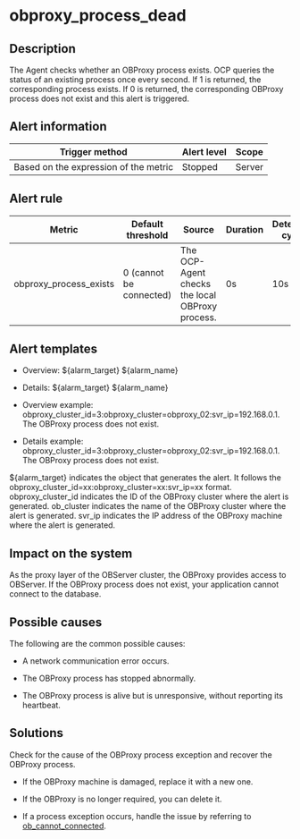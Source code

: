 obproxy_process_dead
=========================================



Description
--------------------------------

The Agent checks whether an OBProxy process exists. OCP queries the status of an existing process once every second. If 1 is returned, the corresponding process exists. If 0 is returned, the corresponding OBProxy process does not exist and this alert is triggered.

Alert information
--------------------------------------



|            Trigger method             | Alert level | Scope  |
|---------------------------------------|-------------|--------|
| Based on the expression of the metric | Stopped     | Server |



Alert rule
-------------------------------



|         Metric         |    Default threshold    |                     Source                      | Duration | Detection cycle | Elimination cycle |
|------------------------|-------------------------|-------------------------------------------------|----------|-----------------|-------------------|
| obproxy_process_exists | 0 (cannot be connected) | The OCP-Agent checks the local OBProxy process. | 0s       | 10s             | 5 min             |



Alert templates
------------------------------------

* Overview: \${alarm_target} ${alarm_name}



* Details: \${alarm_target} \${alarm_name}



* Overview example: obproxy_cluster_id=3:obproxy_cluster=obproxy_02:svr_ip=192.168.0.1. The OBProxy process does not exist.



* Details example: obproxy_cluster_id=3:obproxy_cluster=obproxy_02:svr_ip=192.168.0.1. The OBProxy process does not exist.






${alarm_target} indicates the object that generates the alert. It follows the obproxy_cluster_id=xx:obproxy_cluster=xx:svr_ip=xx format. obproxy_cluster_id indicates the ID of the OBProxy cluster where the alert is generated. ob_cluster indicates the name of the OBProxy cluster where the alert is generated. svr_ip indicates the IP address of the OBProxy machine where the alert is generated.

Impact on the system
-----------------------------------------

As the proxy layer of the OBServer cluster, the OBProxy provides access to OBServer. If the OBProxy process does not exist, your application cannot connect to the database.

Possible causes
------------------------------------

The following are the common possible causes:

* A network communication error occurs.



* The OBProxy process has stopped abnormally.



* The OBProxy process is alive but is unresponsive, without reporting its heartbeat.






Solutions
------------------------------

Check for the cause of the OBProxy process exception and recover the OBProxy process.

* If the OBProxy machine is damaged, replace it with a new one.



* If the OBProxy is no longer required, you can delete it.



* If a process exception occurs, handle the issue by referring to [ob_cannot_connected](../2.ob-alert/1.ob_cannot_connected-observer-cannot-be-connected.md).
